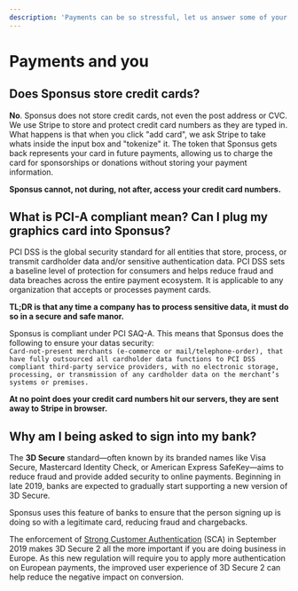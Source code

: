 ```yaml
---
description: 'Payments can be so stressful, let us answer some of your biggest worries!'
---
```


# Payments and you

## Does Sponsus store credit cards?

**No**. Sponsus does not store credit cards, not even the post address or CVC. We use Stripe to store and protect credit card numbers as they are typed in. What happens is that when you click "add card", we ask Stripe to take whats inside the input box and "tokenize" it. The token that Sponsus gets back represents your card in future payments, allowing us to charge the card for sponsorships or donations without storing your payment information.

**Sponsus cannot, not during, not after, access your credit card numbers.**

## What is PCI-A compliant mean? Can I plug my graphics card into Sponsus?

PCI DSS is the global security standard for all entities that store, process, or transmit cardholder data and/or sensitive authentication data. PCI DSS sets a baseline level of protection for consumers and helps reduce fraud and data breaches across the entire payment ecosystem. It is applicable to any organization that accepts or processes payment cards.

**TL;DR is that any time a company has to process sensitive data, it must do so in a secure and safe manor.**

Sponsus is compliant under PCI SAQ-A. This means that Sponsus does the following to ensure your datas security:  
`Card-not-present merchants (e-commerce or mail/telephone-order), that have fully outsourced all cardholder data functions to PCI DSS compliant third-party service providers, with no electronic storage, processing, or transmission of any cardholder data on the merchant’s systems or premises.`

**At no point does your credit card numbers hit our servers, they are sent away to Stripe in browser.**

## Why am I being asked to sign into my bank?

The **3D Secure** standard—often known by its branded names like Visa Secure, Mastercard Identity Check, or American Express SafeKey—aims to reduce fraud and provide added security to online payments. Beginning in late 2019, banks are expected to gradually start supporting a new version of 3D Secure.

Sponsus uses this feature of banks to ensure that the person signing up is doing so with a legitimate card, reducing fraud and chargebacks.

The enforcement of [Strong Customer Authentication](https://stripe.com/guides/strong-customer-authentication) \(SCA\) in September 2019 makes 3D Secure 2 all the more important if you are doing business in Europe. As this new regulation will require you to apply more authentication on European payments, the improved user experience of 3D Secure 2 can help reduce the negative impact on conversion.



